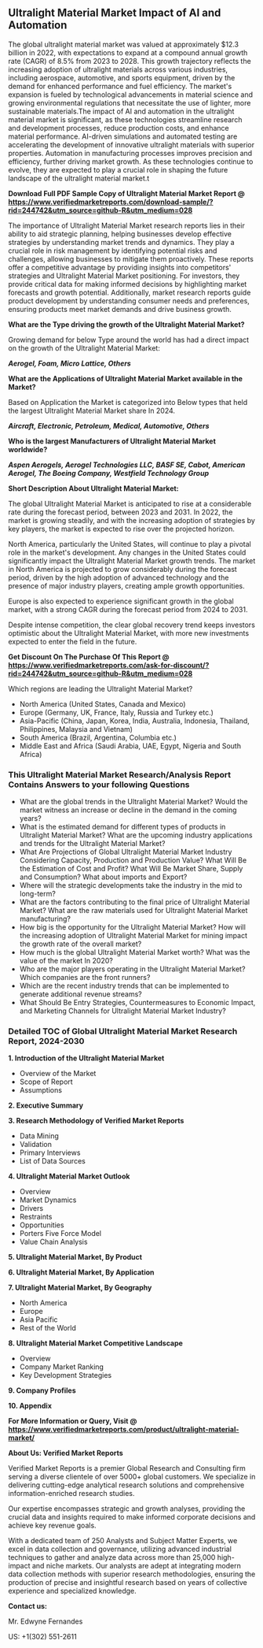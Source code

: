 <h2>Ultralight Material Market Impact of AI and Automation</h2>The global ultralight material market was valued at approximately $12.3 billion in 2022, with expectations to expand at a compound annual growth rate (CAGR) of 8.5% from 2023 to 2028. This growth trajectory reflects the increasing adoption of ultralight materials across various industries, including aerospace, automotive, and sports equipment, driven by the demand for enhanced performance and fuel efficiency. The market's expansion is fueled by technological advancements in material science and growing environmental regulations that necessitate the use of lighter, more sustainable materials.The impact of AI and automation in the ultralight material market is significant, as these technologies streamline research and development processes, reduce production costs, and enhance material performance. AI-driven simulations and automated testing are accelerating the development of innovative ultralight materials with superior properties. Automation in manufacturing processes improves precision and efficiency, further driving market growth. As these technologies continue to evolve, they are expected to play a crucial role in shaping the future landscape of the ultralight material market.t</p><p id="" class=""><strong>Download Full PDF Sample Copy of Ultralight Material Market Report @ <a href="https://www.verifiedmarketreports.com/download-sample/?rid=244742&utm_source=github-R&utm_medium=028" target="_blank">https://www.verifiedmarketreports.com/download-sample/?rid=244742&utm_source=github-R&utm_medium=028</a></strong></p><p>The importance of&nbsp;Ultralight Material Market research reports lies in their ability to aid strategic planning, helping businesses develop effective strategies by understanding market trends and dynamics. They play a crucial role in risk management by identifying potential risks and challenges, allowing businesses to mitigate them proactively. These reports offer a competitive advantage by providing insights into competitors' strategies and Ultralight Material Market positioning. For investors, they provide critical data for making informed decisions by highlighting market forecasts and growth potential. Additionally, market research reports guide product development by understanding consumer needs and preferences, ensuring products meet market demands and drive business growth.</p><p><strong>What are the&nbsp;Type driving the growth of the Ultralight Material Market?</strong></p><p id="" class="">Growing demand for below Type around the world has had a direct impact on the growth of the Ultralight Material Market:</p><em><strong>Aerogel, Foam, Micro Lattice, Others</strong></em></p><strong>What are the&nbsp;Applications&nbsp;of Ultralight Material Market available in the Market?</strong></p><p id="" class="">Based on Application the Market is categorized into Below types that held the largest Ultralight Material Market share In 2024.</p><em><strong>Aircraft, Electronic, Petroleum, Medical, Automotive, Others</strong></em></p><strong>Who is the largest Manufacturers of Ultralight Material Market worldwide?</strong></p><p><em><strong>Aspen Aerogels, Aerogel Technologies LLC, BASF SE, Cabot, American Aerogel, The Boeing Company, Westfield Technology Group</strong></em></p><p id="" class=""><strong>Short Description About Ultralight Material Market:</strong></p><p>The global Ultralight Material Market is anticipated to rise at a considerable rate during the forecast period, between 2023 and 2031. In 2022, the market is growing steadily, and with the increasing adoption of strategies by key players, the market is expected to rise over the projected horizon.</p><p>North America, particularly the United States, will continue to play a pivotal role in the market's development. Any changes in the United States could significantly impact the Ultralight Material Market growth trends. The market in North America is projected to grow considerably during the forecast period, driven by the high adoption of advanced technology and the presence of major industry players, creating ample growth opportunities.</p><p>Europe is also expected to experience significant growth in the global market, with a strong CAGR during the forecast period from 2024 to 2031.</p><p>Despite intense competition, the clear global recovery trend keeps investors optimistic about the Ultralight Material Market, with more new investments expected to enter the field in the future.</p><p id="" class=""><strong>Get Discount On The Purchase Of This Report @ <a href="https://www.verifiedmarketreports.com/ask-for-discount/?rid=244742&utm_source=github-R&utm_medium=028" target="_blank">https://www.verifiedmarketreports.com/ask-for-discount/?rid=244742&utm_source=github-R&utm_medium=028</a></strong></p>Which regions are leading the Ultralight Material Market?</p><ul><li>North America (United States, Canada and Mexico)</li><li>Europe (Germany, UK, France, Italy, Russia and Turkey etc.)</li><li>Asia-Pacific (China, Japan, Korea, India, Australia, Indonesia, Thailand, Philippines, Malaysia and Vietnam)</li><li>South America (Brazil, Argentina, Columbia etc.)</li><li>Middle East and Africa (Saudi Arabia, UAE, Egypt, Nigeria and South Africa)</li></ul><h3 id="" class="">This Ultralight Material Market Research/Analysis Report Contains Answers to your following Questions</h3><ul><li>What are the global trends in the Ultralight Material Market? Would the market witness an increase or decline in the demand in the coming years?</li><li>What is the estimated demand for different types of products in Ultralight Material Market? What are the upcoming industry applications and trends for the Ultralight Material Market?</li><li>What Are Projections of Global Ultralight Material Market Industry Considering Capacity, Production and Production Value? What Will Be the Estimation of Cost and Profit? What Will Be Market Share, Supply and Consumption? What about imports and Export?</li><li>Where will the strategic developments take the industry in the mid to long-term?</li><li>What are the factors contributing to the final price of Ultralight Material Market? What are the raw materials used for Ultralight Material Market manufacturing?</li><li>How big is the opportunity for the Ultralight Material Market? How will the increasing adoption of Ultralight Material Market for mining impact the growth rate of the overall market?</li><li>How much is the global Ultralight Material Market worth? What was the value of the market In 2020?</li><li>Who are the major players operating in the Ultralight Material Market? Which companies are the front runners?</li><li>Which are the recent industry trends that can be implemented to generate additional revenue streams?</li><li>What Should Be Entry Strategies, Countermeasures to Economic Impact, and Marketing Channels for Ultralight Material Market Industry?</li></ul><h3 id="" class="">Detailed TOC of Global Ultralight Material Market Research Report, 2024-2030</h3><p id="" class=""><strong>1. Introduction of the Ultralight Material Market</strong></p><ul><li>Overview of the Market</li><li>Scope of Report</li><li>Assumptions</li></ul><p id="" class=""><strong>2. Executive Summary</strong></p><p id="" class=""><strong>3. Research Methodology of Verified Market Reports</strong></p><ul><li>Data Mining</li><li>Validation</li><li>Primary Interviews</li><li>List of Data Sources</li></ul><p id="" class=""><strong>4. Ultralight Material Market Outlook</strong></p><ul><li>Overview</li><li>Market Dynamics</li><li>Drivers</li><li>Restraints</li><li>Opportunities</li><li>Porters Five Force Model</li><li>Value Chain Analysis</li></ul><p id="" class=""><strong>5. Ultralight Material Market, By Product</strong></p><p id="" class=""><strong>6. Ultralight Material Market, By Application</strong></p><p id="" class=""><strong>7. Ultralight Material Market, By Geography</strong></p><ul><li>North America</li><li>Europe</li><li>Asia Pacific</li><li>Rest of the World</li></ul><p id="" class=""><strong>8. Ultralight Material Market Competitive Landscape</strong></p><ul><li>Overview</li><li>Company Market Ranking</li><li>Key Development Strategies</li></ul><p id="" class=""><strong>9. Company Profiles</strong></p><p id="" class=""><strong>10. Appendix</strong></p><p id="" class=""><strong>For More Information or Query, Visit @ <a href="https://www.verifiedmarketreports.com/product/ultralight-material-market/" target="_blank">https://www.verifiedmarketreports.com/product/ultralight-material-market/</a></strong></p><p id="" class=""><strong>About Us: Verified Market Reports</strong></p><p id="" class="">Verified Market Reports is a premier Global Research and Consulting firm serving a diverse clientele of over 5000+ global customers. We specialize in delivering cutting-edge analytical research solutions and comprehensive information-enriched research studies.</p><p id="" class="">Our expertise encompasses strategic and growth analyses, providing the crucial data and insights required to make informed corporate decisions and achieve key revenue goals.</p><p id="" class="">With a dedicated team of 250 Analysts and Subject Matter Experts, we excel in data collection and governance, utilizing advanced industrial techniques to gather and analyze data across more than 25,000 high-impact and niche markets. Our analysts are adept at integrating modern data collection methods with superior research methodologies, ensuring the production of precise and insightful research based on years of collective experience and specialized knowledge.</p><p id="" class=""><strong>Contact us:</strong></p><p id="" class="">Mr. Edwyne Fernandes</p><p id="" class="">US: +1(302) 551-2611</p>